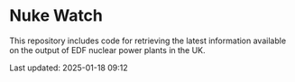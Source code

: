 # Nuke Watch

This repository includes code for retrieving the latest information available on the output of EDF nuclear power plants in the UK.

Last updated: 2025-01-18 09:12